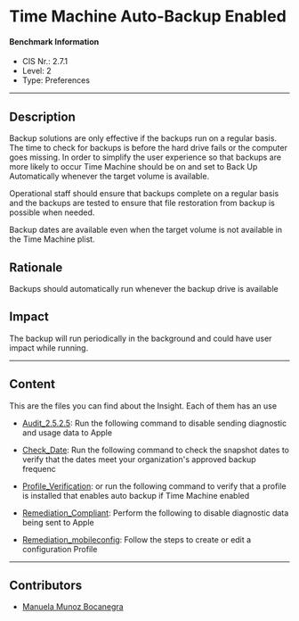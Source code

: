 # Time Machine Auto-Backup Enabled
#### Benchmark Information
- CIS Nr.: 2.7.1
- Level: 2
- Type: Preferences
------------------------
## Description

Backup solutions are only effective if the backups run on a regular basis. The time to check for backups is before the hard drive fails or the computer goes missing. In order to simplify the user experience so that backups are more likely to occur Time Machine should be on and set to Back Up Automatically whenever the target volume is available.

Operational staff should ensure that backups complete on a regular basis and the backups are tested to ensure that file restoration from backup is possible when needed.

Backup dates are available even when the target volume is not available in the Time Machine plist.

## Rationale

Backups should automatically run whenever the backup drive is available

## Impact

The backup will run periodically in the background and could have user impact while running.

---

## Content
This are the files you can find about the Insight. Each of them has an use 
* [Audit_2.5.2.5](https://github.com/apfelwerk/JamfProtectInsights/blob/main/PreferencesType/CIS_2.7.1_Time%20Machine%20Auto-Backup%20Enabled/Audit_2.7.1.sh): Run the following command to disable sending diagnostic and usage data to Apple

* [Check_Date](https://github.com/apfelwerk/JamfProtectInsights/blob/main/PreferencesType/CIS_2.7.1_Time%20Machine%20Auto-Backup%20Enabled/Check_Snapshot_Dates.md): Run the following command to check the snapshot dates to verify that the dates meet your organization's approved backup frequenc

* [Profile_Verification](https://github.com/apfelwerk/JamfProtectInsights/blob/main/PreferencesType/CIS_2.7.1_Time%20Machine%20Auto-Backup%20Enabled/Profile_Verification.sh): or run the following command to verify that a profile is installed that enables auto backup if Time Machine enabled

* [Remediation_Compliant](https://github.com/apfelwerk/JamfProtectInsights/blob/main/PreferencesType/CIS_2.7.1_Time%20Machine%20Auto-Backup%20Enabled/Remediation_Compliant.sh): Perform the following to disable diagnostic data being sent to Apple

* [Remediation_mobileconfig](https://github.com/apfelwerk/JamfProtectInsights/blob/main/PreferencesType/CIS_2.7.1_Time%20Machine%20Auto-Backup%20Enabled/Remediation_mobileconfig.md): Follow the steps to create or edit a configuration Profile

------------------------------------------------------------------------------------------------------------------------------------------------------------------------------------------------------------------------------------------------------------------------------------------------------------------------------
## Contributors
* [Manuela Munoz Bocanegra](https://github.com/manuelamunoz)


